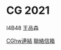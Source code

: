 # CG 2021
<p>I4B48 王品森<br></p>
<a href="https://steaktos.github.io/CGhws/index.html">CGhw連結</a>
<a href="mailto:j31501jason@gmail.com">聯絡信箱</a>